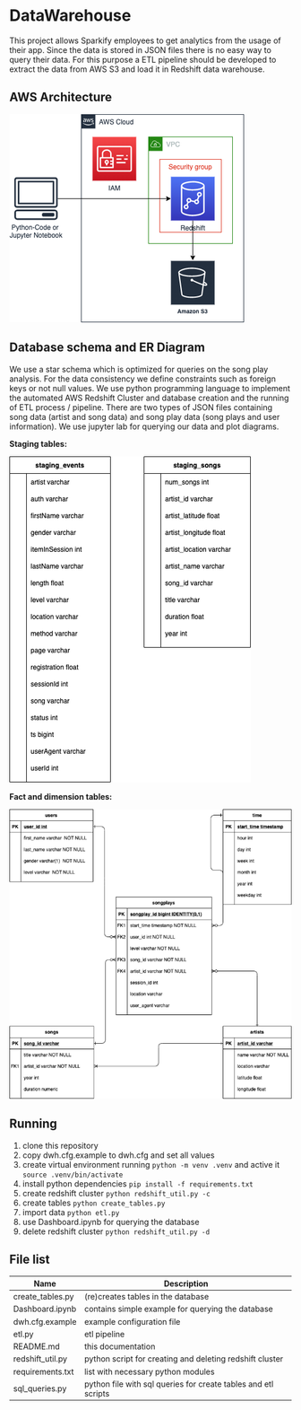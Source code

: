 # DataWarehouse

This project allows Sparkify employees to get analytics from the usage of their app. Since the data is stored in JSON files there is no easy way to query their data.
For this purpose a ETL pipeline should be developed to extract the data from AWS S3 and load it in Redshift data warehouse.

## AWS Architecture

![ER Diagram](https://github.com/euweb/DataWarehouse/blob/master/DataWarehouseAWS.png?raw=true)

## Database schema and ER Diagram

We use a star schema which is optimized for queries on the song play analysis. For the data consistency we define constraints such as foreign keys or not null values. We use python programming language to implement the automated AWS Redshift Cluster and database creation and the running of ETL process / pipeline. There are two types of JSON files containing song data (artist and song data) and song play data (song plays and user information). We use jupyter lab for querying our data and plot diagrams.

**Staging tables:**

![ER Diagram Staging Tables](https://github.com/euweb/DataWarehouse/blob/master/DataWarehouseERStaging.png?raw=true)

**Fact and dimension tables:**

![ER Diagram](https://github.com/euweb/DataWarehouse/blob/master/DataWarehouseER.png?raw=true)

## Running

1. clone this repository
2. copy dwh.cfg.example to dwh.cfg and set all values
3. create virtual environment running `python -m venv .venv` and active it `source .venv/bin/activate`
4. install python dependencies `pip install -f requirements.txt`
5. create redshift cluster `python redshift_util.py -c`
6. create tables `python create_tables.py` 
7. import data `python etl.py` 
8. use Dashboard.ipynb for querying the database
9. delete redshift cluster `python redshift_util.py -d`

## File list

| Name                      	| Description                                                    	|
|---------------------------	|----------------------------------------------------------------	|
| create_tables.py          	| (re)creates tables in the database                             	|
| Dashboard.ipynb           	| contains simple example for querying the database               	|
| dwh.cfg.example              	| example configuration file                                      	|
| etl.py                      	| etl pipeline                                                   	|
| README.md                 	| this documentation                                              	|
| redshift_util.py 	            | python script for creating and deleting redshift cluster         	|
| requirements.txt 	            | list with necessary python modules                              	|
| sql_queries.py            	| python file with sql queries for create tables and etl scripts 	|
